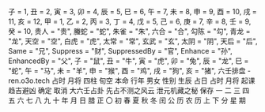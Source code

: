 子 = 1,
丑 = 2,
寅 = 3,
卯 = 4,
辰 = 5,
巳 = 6,
午 = 7,
未 = 8,
申 = 9,
酉 = 10,
戌 = 11,
亥 = 12,
甲 = 1,
乙 = 2,
丙 = 3,
丁 = 4,
戊 = 5,
己 = 6,
庚 = 7,
辛 = 8,
壬 = 9,
癸 = 10,
贵人 = "贵",
螣蛇 = "蛇",
朱雀 = "朱",
六合 = "合",
勾陈 = "勾",
青龙 = "龙",
天空 = "空",
白虎 = "虎",
太常 = "常",
玄武 = "玄",
太阴 = "阴",
天后 = "后",
Same = "兄",
Suppress = "财",
SuppressedBy = "官",
Enhance = "孙",
EnhancedBy = "父",
子 = "鼠",
丑 = "牛",
寅 = "虎",
卯 = "兔",
辰 = "龙",
巳 = "蛇",
午 = "马",
未 = "羊",
申 = "猴",
酉 = "鸡",
戌 = "狗",
亥 = "猪",
六壬排盘 - ren.o3o.tech
占时
月将
四柱
旬空
本命
行年
男女
性别
生辰
占日
占时
月将
起课
趋吉避凶
确定
取消
大六壬占卦
先占不测之风云
泄元机藏之秘
保存
一
二
三
四
五
六
七
八
九
十
年
月
日
腊
正
〇
初
春
夏
秋
冬
闰
公
历
农
历
上
下
分
星
期